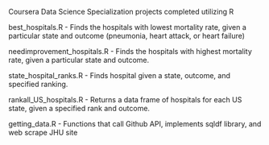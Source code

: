Coursera Data Science Specialization projects completed utilizing R



best_hospitals.R - Finds the hospitals with lowest mortality rate, given a particular state and outcome (pneumonia, heart attack, or heart failure)

needimprovement_hospitals.R - Finds the hospitals with highest mortality rate, given a particular state and outcome.

state_hospital_ranks.R - Finds hospital given a state, outcome, and specified ranking.

rankall_US_hospitals.R - Returns a data frame of hospitals for each US state, given a specified rank and outcome.

getting_data.R - Functions that call Github API, implements sqldf library, and web scrape JHU site